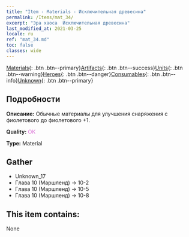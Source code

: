 ```yaml
---
title: "Item - Materials - Исключительная древесина"
permalink: /Items/mat_34/
excerpt: "Эра хаоса  Исключительная древесина"
last_modified_at: 2021-03-25
locale: ru
ref: "mat_34.md"
toc: false
classes: wide
---
```

 [Materials](/ru/Items/){: .btn .btn--primary}[Artifacts](/ru/Items/Artifacts/){: .btn .btn--success}[Units](/ru/Items/Units/){: .btn .btn--warning}[Heroes](/ru/Items/Heroes/){: .btn .btn--danger}[Consumables](/ru/Items/Consumables/){: .btn .btn--info}[Unknown](/ru/Items/Unknown/){: .btn .btn--primary}

## Подробности
 **Описание:** Обычные материалы для улучшения снаряжения c фиолетового до фиолетового +1.

 **Quality:** <span style="color: #DA70D6">OK</span>

 **Type:** Material

## Gather

*    Unknown_17 
*    Глава 10 (Маршленд) -> 10-2 
*    Глава 10 (Маршленд) -> 10-5 
*    Глава 10 (Маршленд) -> 10-8 

## This item contains:

  None

